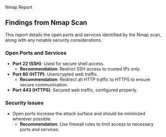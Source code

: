  Nmap Report

## Findings from Nmap Scan
This report details the open ports and services identified by the Nmap scan, along with any notable security considerations.

### Open Ports and Services
- **Port 22 (SSH)**: Used for secure shell access.
  - **Recommendation**: Restrict SSH access to trusted IPs only.
- **Port 80 (HTTP)**: Unencrypted web traffic.
  - **Recommendation**: Redirect all HTTP traffic to HTTPS to ensure secure communication.
- **Port 443 (HTTPS)**: Secured web traffic, configured properly.

### Security Issues
- Open ports increase the attack surface and should be minimized wherever possible.
  - **Recommendation**: Use firewall rules to limit access to necessary ports and services.